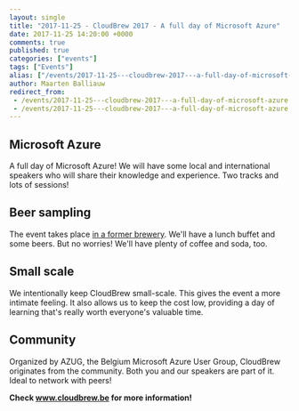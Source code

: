 ```yaml
---
layout: single
title: "2017-11-25 - CloudBrew 2017 - A full day of Microsoft Azure"
date: 2017-11-25 14:20:00 +0000
comments: true
published: true
categories: ["events"]
tags: ["Events"]
alias: ["/events/2017-11-25---cloudbrew-2017---a-full-day-of-microsoft-azure"]
author: Maarten Balliauw
redirect_from:
 - /events/2017-11-25---cloudbrew-2017---a-full-day-of-microsoft-azure.html
 - /events/2017-11-25---cloudbrew-2017---a-full-day-of-microsoft-azure.html
---
```


## Microsoft Azure
A full day of Microsoft Azure! We will have some local and international speakers who will share their knowledge and experience. Two tracks and lots of sessions!

## Beer sampling
The event takes place <a href="http://lamot-mechelen.be/">in a former brewery</a>. We'll have a lunch buffet and some beers. But no worries! We'll have plenty of coffee and soda, too.

## Small scale
We intentionally keep CloudBrew small-scale. This gives the event a more intimate feeling. It also allows us to keep the cost low, providing a day of learning that's really worth everyone's valuable time.

## Community

Organized by AZUG, the Belgium Microsoft Azure User Group, CloudBrew originates from the community. Both you and our speakers are part of it. Ideal to network with peers!

**Check <a href="http://www.cloudbrew.be">www.cloudbrew.be</a> for more information!**
